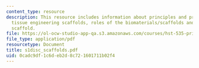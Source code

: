 ```yaml
---
content_type: resource
description: This resource includes information about principles and practice of using
  tissue engineering scaffolds, roles of the biomaterials/scaffolds and roles of a
  scaffold.
file: https://ol-ocw-studio-app-qa.s3.amazonaws.com/courses/hst-535-principles-and-practice-of-tissue-engineering-fall-2004/0cadc9df1c6deb2d8c721601711b02f4_s1disc_scaffolds.pdf
file_type: application/pdf
resourcetype: Document
title: s1disc_scaffolds.pdf
uid: 0cadc9df-1c6d-eb2d-8c72-1601711b02f4
---
```

